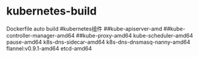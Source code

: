 # kubernetes-build
Dockerfile auto build
#kubernetes组件
##kube-apiserver-amd
##kube-controller-manager-amd64
##kube-proxy-amd64
 kube-scheduler-amd64
 pause-amd64
 k8s-dns-sidecar-amd64
 k8s-dns-dnsmasq-nanny-amd64
 flannel:v0.9.1-amd64
 etcd-amd64
